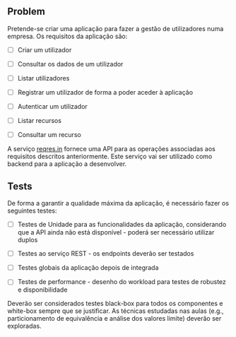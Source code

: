 ## Problem
Pretende-se criar uma aplicação para fazer a gestão de utilizadores numa empresa. Os requisitos da aplicação são:

- [ ] Criar um utilizador

- [ ] Consultar os dados de um utilizador

- [ ] Listar utilizadores

- [ ] Registrar um utilizador de forma a poder aceder à aplicação

- [ ] Autenticar um utilizador

- [ ] Listar recursos

- [ ] Consultar um recurso

A serviço [reqres.in](https://reqres.in/) fornece uma API para as operações associadas aos requisitos descritos anteriormente. Este serviço vai ser utilizado como backend para a aplicação a desenvolver.

## Tests
De forma a garantir a qualidade máxima da aplicação, é necessário fazer os seguintes testes:

- [ ] Testes de Unidade para as funcionalidades da aplicação, considerando que a API ainda não está disponível - poderá ser necessário utilizar duplos

- [ ] Testes ao serviço REST - os endpoints deverão ser testados

- [ ] Testes globais da aplicação depois de integrada

- [ ] Testes de performance - desenho do workload para testes de robustez e disponibilidade

Deverão ser considerados testes black-box para todos os componentes e white-box sempre que se justificar. As técnicas estudadas nas aulas (e.g., particionamento de equivalência e análise dos valores limite) deverão ser exploradas.